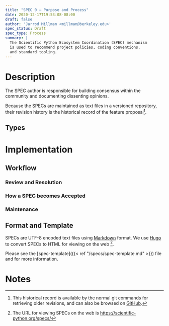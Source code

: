 ```yaml
---
title: "SPEC 0 — Purpose and Process"
date: 2020-12-17T19:53:08-08:00
draft: false
author: 'Jarrod Millman <millman@berkeley.edu>'
spec_status: Draft
spec_type: Process
summary: |
  The Scientific Python Ecosystem Coordination (SPEC) mechanism
  is used to recommend project policies, coding conventions,
  and standard tooling.
---
```


# Description

The SPEC author is responsible for building consensus within the
community and documenting dissenting opinions.

Because the SPECs are maintained as text files in a versioned
repository, their revision history is the historical record of the
feature proposal[^1].

## Types

# Implementation

## Workflow

### Review and Resolution

### How a SPEC becomes Accepted

### Maintenance


## Format and Template

SPECs are UTF-8 encoded text files using
[Markdown](https://www.markdownguide.org/) format.
We use [Hugo](https://gohugo.io/) to convert SPECs to HTML for viewing on the
web [^2].

Please see the [spec-template]({{< ref "/specs/spec-template.md" >}})
file and for more information.

# Notes

[^1]: This historical record is available by the normal git commands for
    retrieving older revisions, and can also be browsed on
    [GitHub](https://github.com/scientific-python/scientific-python.org/tree/master/content/specs).

[^2]: The URL for viewing SPECs on the web is
    <https://scientific-python.org/specs/>
